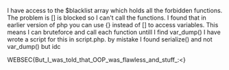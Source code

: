 I have access to the $blacklist array which holds all the forbidden functions.
The problem is [] is blocked so I can't call the functions.
I found that in earlier version of php you can use {} instead of [] to access variables.
This means I can bruteforce and call each function untill I find var_dump()
I have wrote a script for this in script.php.
by mistake I found serialize() and not var_dump() but idc

WEBSEC{But_I_was_told_that_OOP_was_flawless_and_stuff_:<}